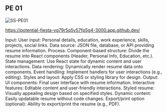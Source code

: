 ## PE 01

![SS-PE01](https://github.com/user-attachments/assets/554b61d9-e7d4-4a11-91b7-ed773715b69c)


https://potential-fiesta-vq79r5q5v57fp5g4-3000.app.github.dev/

Input: User input: Personal details, education, work experience, skills, projects, social links. Data source: JSON file, database, or API providing resume information. Process: Component-based structure: Divide the resume into React components (Header, Personal Info, Education, etc.). State management: Use React state for dynamic content and user interactions. Data rendering: Dynamically render resume data onto components. Event handling: Implement handlers for user interactions (e.g., editing). Styles and layout: Apply CSS or styling library for design. Output: UI components: Final user interface with resume information. Interactive features: Editable content and user-friendly interactions. Styled resume: Visually appealing design based on specified styles. Dynamic content: Easily updatable resume without code changes. Export/print option (optional): Ability to export/print the resume (e.g., PDF).
